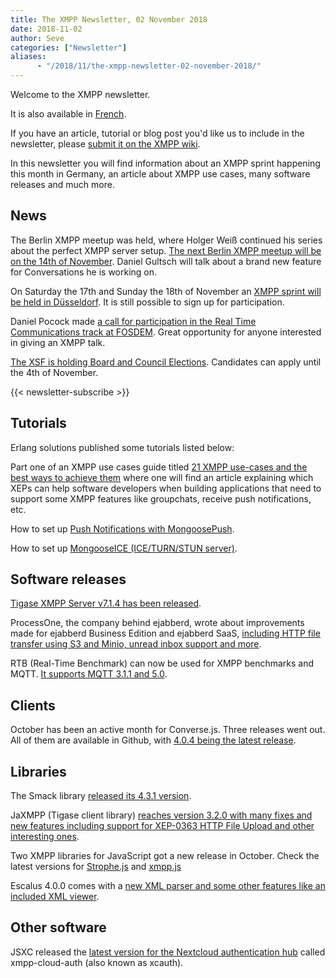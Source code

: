 ```yaml
---
title: The XMPP Newsletter, 02 November 2018
date: 2018-11-02
author: Seve
categories: ["Newsletter"]
aliases:
      - "/2018/11/the-xmpp-newsletter-02-november-2018/"
---
```


Welcome to the XMPP newsletter.

It is also available in [French](https://news.jabberfr.org/2018/11/actualite-xmpp-novembre/).

If you have an article, tutorial or blog post you'd like us to include in the
newsletter, please [submit it on the XMPP wiki](https://wiki.xmpp.org/web/News_and_Articles_for_the_next_XMPP_Newsletter).

In this newsletter you will find information about an XMPP sprint happening this month in Germany,
an article about XMPP use cases, many software releases and much more.

## News

The Berlin XMPP meetup was held, where Holger Weiß continued his series about the perfect XMPP server setup. [The next Berlin XMPP meetup will be on the 14th of November](https://de.movim.eu/?node/pubsub.movim.eu/berlin-xmpp-meetup). Daniel Gultsch will talk about a brand new feature for Conversations he is working on.

On Saturday the 17th and Sunday the 18th of November an [XMPP sprint will be held in Düsseldorf](https://wiki.xmpp.org/web/Sprints/2018_November_Dusseldorf). It is still possible to sign up for participation.

Daniel Pocock made [a call for participation in the Real Time Communications track at FOSDEM](https://danielpocock.com/fosdem-2019-rtc-cfp). Great opportunity for anyone interested in giving an XMPP talk.

[The XSF is holding Board and Council Elections](https://wiki.xmpp.org/web/Board_and_Council_Elections_2018#Board_of_Directors). Candidates can apply until the 4th of November.

{{< newsletter-subscribe >}}

## Tutorials

Erlang solutions published some tutorials listed below:

Part one of an XMPP use cases guide titled [21 XMPP use-cases and the best ways to achieve them](https://www.erlang-solutions.com/blog/21-xmpp-use-cases-and-the-best-ways-to-achieve-them.html) 
where one will find an article explaining which XEPs can help software developers when building applications that need to support some XMPP features like groupchats, receive push notifications, etc.

How to set up [Push Notifications with MongoosePush](https://www.erlang-solutions.com/blog/how-to-set-up-push-notifications-with-mongoosepush.html).

How to set up [MongooseICE (ICE/TURN/STUN server)](https://www.erlang-solutions.com/blog/how-to-set-up-mongooseice-ice-turn-stun-server.html).

## Software releases

[Tigase XMPP Server v7.1.4 has been released](https://tigase.net/blog-entry/tigase-xmpp-server-v714-released).

ProcessOne, the company behind ejabberd, wrote about improvements made for ejabberd Business Edition and
ejabberd SaaS, [including HTTP file transfer using S3 and Minio, unread inbox support and more](https://blog.process-one.net/whats-new-in-ejabberd-business-edition-and-ejabberd-saas-in-october/).

RTB (Real-Time Benchmark) can now be used for XMPP benchmarks and MQTT. [It supports MQTT 3.1.1 and 5.0](https://blog.process-one.net/rtb-benchmark-now-supports-mqtt/).


## Clients

October has been an active month for Converse.js. Three releases went out. All of them are available in Github,
with [4.0.4 being the latest release](https://github.com/conversejs/converse.js/releases/tag/v4.0.4).

## Libraries

The Smack library [released its 4.3.1 version](https://discourse.igniterealtime.org/t/smack-4-3-1-released/83075).

JaXMPP (Tigase client library) [reaches version 3.2.0 with many fixes and new features including support for XEP-0363 HTTP File Upload and other interesting ones](https://tigase.net/blog-entry/tigase-client-library-v320-released).

Two XMPP libraries for JavaScript got a new release in October.
Check the latest versions for [Strophe.js](https://github.com/strophe/strophejs/releases/tag/v1.3.0) and
[xmpp.js](https://github.com/xmppjs/xmpp.js/releases/tag/v0.5.2)

Escalus 4.0.0 comes with a [new XML parser and some other features like an included XML viewer](https://www.erlang-solutions.com/blog/escalus-4-0-0-faster-and-more-extensive-xmpp-testing.html).


## Other software

JSXC released the [latest version for the Nextcloud authentication hub](https://www.jsxc.org/blog/2018/10/14/xcauth-v2.0.3-released.html) called xmpp-cloud-auth (also known as xcauth).
